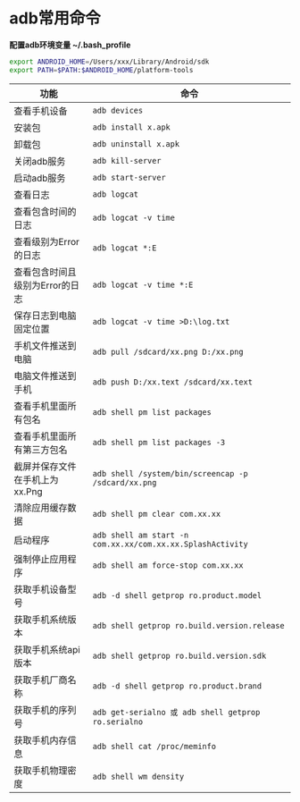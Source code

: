 # adb常用命令

**配置adb环境变量 ~/.bash_profile**
```bash
export ANDROID_HOME=/Users/xxx/Library/Android/sdk
export PATH=$PATH:$ANDROID_HOME/platform-tools
```

|功能|命令|
| --- | --- |
|查看手机设备|```adb devices```|
|安装包|```adb install x.apk```|
|卸载包|```adb uninstall x.apk```|
|关闭adb服务|```adb kill-server```|
|启动adb服务|```adb start-server```|
|查看日志|```adb logcat```|
|查看包含时间的日志|```adb logcat -v time```|
|查看级别为Error的日志|```adb logcat *:E```|
|查看包含时间且级别为Error的日志|```adb logcat -v time *:E```|
|保存日志到电脑固定位置|```adb logcat -v time >D:\log.txt```|
|手机文件推送到电脑|```adb pull /sdcard/xx.png D:/xx.png```|
|电脑文件推送到手机|```adb push D:/xx.text /sdcard/xx.text```|
|查看手机里面所有包名|```adb shell pm list packages```|
|查看手机里面所有第三方包名|```adb shell pm list packages -3```|
|截屏并保存文件在手机上为xx.Png|```adb shell /system/bin/screencap -p /sdcard/xx.png```|
|清除应用缓存数据|```adb shell pm clear com.xx.xx```|
|启动程序|```adb shell am start -n com.xx.xx/com.xx.xx.SplashActivity```|
|强制停止应用程序|```adb shell am force-stop com.xx.xx```|
|获取手机设备型号|```adb -d shell getprop ro.product.model```|
|获取手机系统版本|```adb shell getprop ro.build.version.release```|
|获取手机系统api版本|```adb shell getprop ro.build.version.sdk```|
|获取手机厂商名称|```adb -d shell getprop ro.product.brand```|
|获取手机的序列号|```adb get-serialno 或 adb shell getprop ro.serialno```|
|获取手机内存信息|```adb shell cat /proc/meminfo```|
|获取手机物理密度|```adb shell wm density```|




